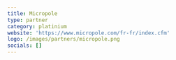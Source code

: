 ```yaml
---
title: Micropole
type: partner
category: platinium
website: 'https://www.micropole.com/fr-fr/index.cfm'
logo: /images/partners/micropole.png
socials: []
---
```

